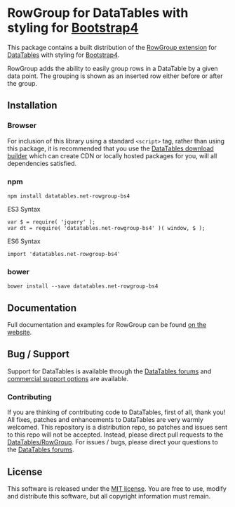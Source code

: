# RowGroup for DataTables with styling for [Bootstrap4](https://getbootstrap.com/docs/4.6/getting-started/introduction/)

This package contains a built distribution of the [RowGroup extension](https://datatables.net/extensions/RowGroup) for [DataTables](https://datatables.net/) with styling for [Bootstrap4](https://getbootstrap.com/docs/4.6/getting-started/introduction/).

RowGroup adds the ability to easily group rows in a DataTable by a given data point. The grouping is shown as an inserted row either before or after the group.


## Installation

### Browser

For inclusion of this library using a standard `<script>` tag, rather than using this package, it is recommended that you use the [DataTables download builder](//datatables.net/download) which can create CDN or locally hosted packages for you, will all dependencies satisfied.

### npm

```
npm install datatables.net-rowgroup-bs4
```

ES3 Syntax
```
var $ = require( 'jquery' );
var dt = require( 'datatables.net-rowgroup-bs4' )( window, $ );
```

ES6 Syntax
```
import 'datatables.net-rowgroup-bs4'
```

### bower

```
bower install --save datatables.net-rowgroup-bs4
```



## Documentation

Full documentation and examples for RowGroup can be found [on the website](https://datatables.net/extensions/rowgroup).


## Bug / Support

Support for DataTables is available through the [DataTables forums](//datatables.net/forums) and [commercial support options](//datatables.net/support) are available.


### Contributing

If you are thinking of contributing code to DataTables, first of all, thank you! All fixes, patches and enhancements to DataTables are very warmly welcomed. This repository is a distribution repo, so patches and issues sent to this repo will not be accepted. Instead, please direct pull requests to the [DataTables/RowGroup](http://github.com/DataTables/RowGroup). For issues / bugs, please direct your questions to the [DataTables forums](//datatables.net/forums).


## License

This software is released under the [MIT license](//datatables.net/license). You are free to use, modify and distribute this software, but all copyright information must remain.

